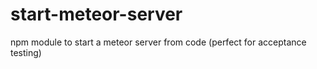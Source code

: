 # start-meteor-server
npm module to start a meteor server from code (perfect for acceptance testing)
